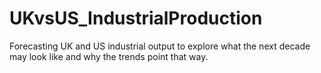 # UKvsUS_IndustrialProduction
Forecasting UK and US industrial output to explore what the next decade may look like and why the trends point that way.
